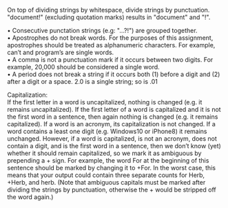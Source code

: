 On top of dividing strings by whitespace, divide strings by punctuation.
"document!" (excluding quotation marks) results in "document" and "!".

• Consecutive punctation strings (e.g: "...?!") are grouped together. <br/>
• Apostrophes do not break words. For the purposes of this assignment, apostrophes should
be treated as alphanumeric characters. For example, can’t and program’s are single
words.<br/>
• A comma is not a punctuation mark if it occurs between two digits. For example, 20,000
should be considered a single word.<br/>
• A period does not break a string if it occurs both (1) before a digit and (2) after a digit or
a space. 2.0 is a single string; so is .01<br/>

Capitalization:<br/>
If the first letter in a word is uncapitalized, nothing is changed (e.g. it remains
uncapitalized). If the first letter of a word is capitalized and it is not the first word in a sentence,
then again nothing is changed (e.g. it remains capitalized). If a word is an acronym, its
capitalization is not changed. If a word contains a least one digit (e.g. Windows10 or iPhone8) it
remains unchanged. However, if a word is capitalized, is not an acronym, does not contain a digit,
and is the first word in a sentence, then we don’t know (yet) whether it should remain capitalized,
so we mark it as ambiguous by prepending a + sign. For example, the word For at the beginning
of this sentence should be marked by changing it to +For. In the worst case, this means that your
output could contain three separate counts for Herb, +Herb, and herb. (Note that ambiguous
capitals must be marked after dividing the strings by punctuation, otherwise the + would be
stripped off the word again.)
